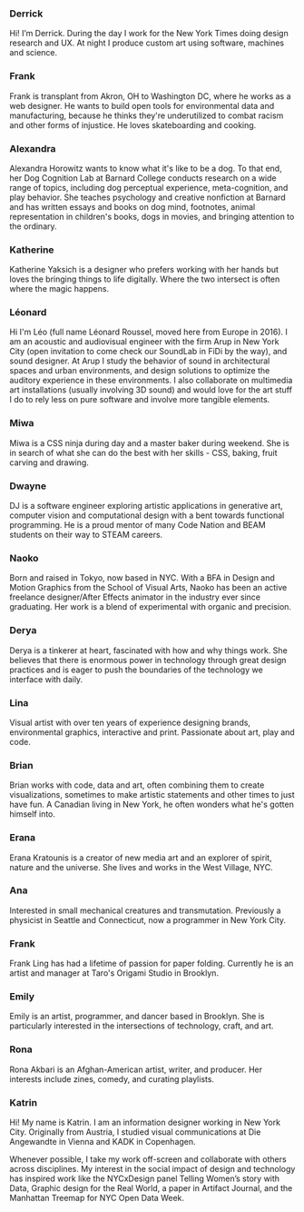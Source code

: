 ### Derrick

Hi! I’m Derrick. During the day I work for the New York Times doing design research and UX. At night I produce custom art using software, machines and science.

### Frank

Frank is transplant from Akron, OH to Washington DC, where he works as a web designer. He wants to build open tools for environmental data and manufacturing, because he thinks they're underutilized to combat racism and other forms of injustice. He loves skateboarding and cooking.

### Alexandra

Alexandra Horowitz wants to know what it's like to be a dog. To that end, her Dog Cognition Lab at Barnard College conducts research on a wide range of topics, including dog perceptual experience, meta-cognition, and play behavior. She teaches psychology and creative nonfiction at Barnard and has written essays and books on dog mind, footnotes, animal representation in children's books, dogs in movies, and bringing attention to the ordinary.

### Katherine

Katherine Yaksich is a designer who prefers working with her hands but loves the bringing things to life digitally. Where the two intersect is often where the magic happens. 

### Léonard

Hi I'm Léo (full name Léonard Roussel, moved here from Europe in 2016). I am an acoustic and audiovisual engineer with the firm Arup in New York City (open invitation to come check our SoundLab in FiDi by the way), and sound designer. At Arup I study the behavior of sound in architectural spaces and urban environments, and design solutions to optimize the auditory experience in these environments. I also collaborate on multimedia art installations (usually involving 3D sound) and would love for the art stuff I do to rely less on pure software and involve more tangible elements.

### Miwa

Miwa is a CSS ninja during day and a master baker during weekend. She is in search of what she can do the best with her skills - CSS, baking, fruit carving and drawing.

### Dwayne

DJ is a software engineer exploring artistic applications in generative art, computer vision and computational design with a bent towards functional programming. He is a proud mentor of many Code Nation and BEAM students on their way to STEAM careers.

### Naoko

Born and raised in Tokyo, now based in NYC. With a BFA in Design and Motion Graphics from the School of Visual Arts, Naoko has been an active freelance designer/After Effects animator in the industry ever since graduating. Her work is a blend of experimental with organic and precision.

### Derya

Derya is a tinkerer at heart, fascinated with how and why things work. She believes that there is enormous power in technology through great design practices and is eager to push the boundaries of the technology we interface with daily. 

### Lina

Visual artist with over ten years of experience designing brands, environmental graphics, interactive and print. Passionate about art, play and code. 

### Brian

Brian works with code, data and art, often combining them to create visualizations, sometimes to make artistic statements and other times to just have fun. A Canadian living in New York, he often wonders what he's gotten himself into.

### Erana

Erana Kratounis is a creator of new media art and an explorer of spirit, nature and the universe. She lives and works in the West Village, NYC.

### Ana

Interested in small mechanical creatures and transmutation. Previously a physicist in Seattle and Connecticut, now a programmer in New York City.

### Frank

Frank Ling has had a lifetime of passion for paper folding. Currently he is an artist and manager at Taro's Origami Studio in Brooklyn.

### Emily

Emily is an artist, programmer, and dancer based in Brooklyn. She is particularly interested in the intersections of technology, craft, and art.

### Rona

Rona Akbari is an Afghan-American artist, writer, and producer. Her interests include zines, comedy, and curating playlists.

### Katrin
Hi! My name is Katrin. I am an information designer working in New York City. Originally from Austria, I studied visual communications at Die Angewandte in Vienna and KADK in Copenhagen. 

Whenever possible, I take my work off-screen and collaborate with others across disciplines. My interest in the social impact of design and technology has inspired work like the NYCxDesign panel Telling Women’s story with Data, Graphic design for the Real World, a paper in Artifact Journal, and the Manhattan Treemap for NYC Open Data Week. 

